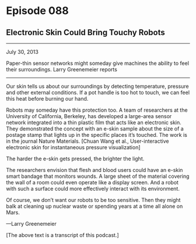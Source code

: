 # Episode 088

## Electronic Skin Could Bring Touchy Robots

---

July 30, 2013

Paper-thin sensor networks might someday give machines the ability to feel their surroundings. Larry Greenemeier reports

---

Our skin tells us about our surroundings by detecting temperature, pressure and other external conditions. If a pot handle is too hot to touch, we can feel this heat before burning our hand.

Robots may someday have this protection too. A team of researchers at the University of California, Berkeley, has developed a large-area sensor network integrated into a thin plastic film that acts like an electronic skin. They demonstrated the concept with an e-skin sample about the size of a postage stamp that lights up in the specific places it’s touched. The work is in the journal Nature Materials. [Chuan Wang et al., User-interactive electronic skin for instantaneous pressure visualization]

The harder the e-skin gets pressed, the brighter the light.

The researchers envision that flesh and blood users could have an e-skin smart bandage that monitors wounds. A large sheet of the material covering the wall of a room could even operate like a display screen. And a robot with such a surface could more effectively interact with its environment.

Of course, we don’t want our robots to be too sensitive. Then they might balk at cleaning up nuclear waste or spending years at a time all alone on Mars.

—Larry Greenemeier

[The above text is a transcript of this podcast.]

